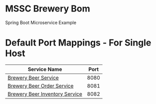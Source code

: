 # MSSC Brewery Bom

Spring Boot Microservice Example

# Default Port Mappings - For Single Host
| Service Name | Port | 
| --------| -----|
| [Brewery Beer Service](https://github.com/lokhansn/mssc-beer-service) | 8080 |
| [Brewery Beer Order Service](https://github.com/lokhansn/mssc-beer-order-service) | 8081 |
| [Brewery Beer Inventory Service](https://github.com/lokhansn/mssc-beer-inventory-service) | 8082 |